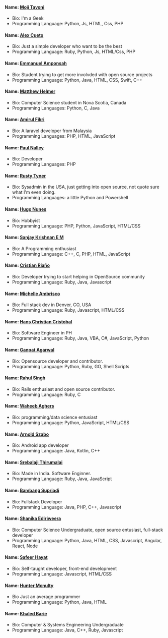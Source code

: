 
#### Name: [Moji Tavoni](https://github.com/mojtabatmj)
- Bio: I'm a Geek
- Programming Language: Python, Js, HTML, Css, PHP

#### Name: [Alex Cueto](https://github.com/iCueto)
- Bio: Just a simple developer who want to be the best
- Programming Language: Ruby, Python, Js, HTML/Css, PHP

#### Name: [Emmanuel Amponsah](https://github.com/Latterization)
- Bio: Student trying to get more involvded with open source projects
- Programming Language: Python, Java, HTML, CSS, Swift, C++

#### Name: [Matthew Helmer](https://github.com/MatthewHelmer)
- Bio: Computer Science student in Nova Scotia, Canada
- Programming Languages: Python, C, Java

#### Name: [Amirul Fikri](https://github.com/buzzfizz)
- Bio: A laravel developer from Malaysia
- Programming Languages: PHP, HTML, JavaScript

#### Name: [Paul Nalley](https://github.com/nalleypa)
- Bio: Developer
- Programming Languages: PHP

#### Name: [Rusty Tyner](https://github.com/rtyner)
- Bio: Sysadmin in the USA, just getting into open source, not quote sure what I'm even doing.
- Programming Languages: a little Python and Powershell

#### Name: [Hugo Nunes](https://github.com/GitHugop)
- Bio: Hobbyist
- Programming Language: PHP, Python, JavaScript, HTML/CSS

#### Name: [Sanjay Krishnan E M](https://github.com/sanjay1999)
- Bio: A Programming enthusiast
- Programming Language: C++, C, PHP, HTML, JavaScript

#### Name: [Cristian Riaño](https://github.com/cristianriano)
- Bio: Developer trying to start helping in OpenSource community
- Programming Language: Ruby, Java, Javascript

#### Name: [Michelle Ambrisco](https://github.com/michellegolle)
- Bio: Full stack dev in Denver, CO, USA
- Programming Language: Ruby, Javascript, HTML/CSS

#### Name: [Hans Christian Cristobal](https://github.com/Hansuuuuuuuuuu)
- Bio: Software Engineer in PH
- Programming Language: Ruby, Java, VBA, C#, JavaScript, Python

#### Name: [Ganpat Agarwal](https://github.com/ganpatagarwal)
- Bio: Opensource developer and contributor.
- Programming Language: Python, Ruby, GO, Shell Scripts

#### Name: [Rahul Singh](https://github.com/rahul2240)
- Bio: Rails enthusiast and open source contributor.
- Programming Language: Ruby, C

#### Name: [Waheeb Aghers](https://github.com/wahe3bru)
- Bio: programming/data science entusiast
- Programming Language: Python, JavaScript, HTML/CSS

#### Name: [Arnold Szabo](https://github.com/szaboa)
- Bio: Android app developer
- Programming Language: Java, Kotlin, C++

#### Name: [Srebalaji Thirumalai](https://github.com/srebalaji)
- Bio: Made in India. Software Enginner. 
- Programming Language: Ruby, Java, JavaScript

#### Name: [Bambang Supriadi](https://github.com/bamsarts)
- Bio: Fullstack Developer
- Programming Language: Java, PHP, C++, Javascript

#### Name: [Shanika Ediriweera](https://github.com/ShanikaEdiriweera)
- Bio: Computer Science Undergraduate, open source entusiast, full-stack developer
- Programming Language: Python, Java, HTML, CSS, Javascript, Angular, React, Node

#### Name: [Safeer Hayat](https://github.com/saf94)
- Bio: Self-taught developer, front-end development
- Programming Language: Javascript, HTML/CSS

#### Name: [Hunter Mcnulty](https://github.com/heckerman100)
- Bio Just an average programmer
- Programming Language: Python, Java, HTML

#### Name: [Khaled Barie](https://github.com/k-alkiek)
- Bio: Computer & Systems Engineering Undergraduate
- Programming Language: Java, C++, Ruby, Javascript

